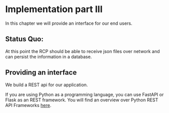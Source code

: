 # Implementation part III

In this chapter we will provide an interface for our end users. 

## Status Quo:
At this point the RCP should be able to receive json files over network and can persist the information in a database. 

## Providing an interface
We build a REST api for our application. 

If you are using Python as a programming language, you can use FastAPI or Flask as an REST framework. You will find an overview over Python REST API Frameworks [here](https://rapidapi.com/blog/best-python-api-frameworks/). 
